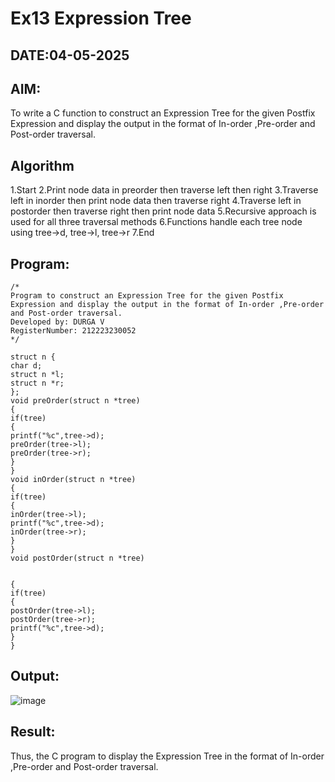 # Ex13 Expression Tree
## DATE:04-05-2025
## AIM:
To write a C function to construct an Expression Tree for the given Postfix Expression and display the output in the format of In-order ,Pre-order and Post-order traversal.

## Algorithm
1.Start
2.Print node data in preorder then traverse left then right
3.Traverse left in inorder then print node data then traverse right
4.Traverse left in postorder then traverse right then print node data
5.Recursive approach is used for all three traversal methods
6.Functions handle each tree node using tree->d, tree->l, tree->r
7.End 

## Program:
```
/*
Program to construct an Expression Tree for the given Postfix Expression and display the output in the format of In-order ,Pre-order and Post-order traversal.
Developed by: DURGA V
RegisterNumber: 212223230052
*/

struct n { 
char d; 
struct n *l; 
struct n *r; 
}; 
void preOrder(struct n *tree) 
{ 
if(tree) 
{ 
printf("%c",tree->d); 
preOrder(tree->l); 
preOrder(tree->r); 
} 
} 
void inOrder(struct n *tree) 
{ 
if(tree) 
{ 
inOrder(tree->l); 
printf("%c",tree->d); 
inOrder(tree->r); 
} 
} 
void postOrder(struct n *tree) 
  
  
{ 
if(tree) 
{ 
postOrder(tree->l); 
postOrder(tree->r); 
printf("%c",tree->d); 
} 
} 
```

## Output:
![image](https://github.com/user-attachments/assets/6500a238-a5ff-4131-ab8a-fa47b1ec6a31)



## Result:
Thus, the C program to display the Expression Tree in the format of In-order ,Pre-order and Post-order traversal.
